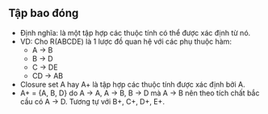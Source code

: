 ## Tập bao đóng
- Định nghĩa: là một tập hợp các thuộc tính có thể được xác định từ nó.
- VD: Cho R(ABCDE) là 1 lược đồ quan hệ với các phụ thuộc hàm:
  - A -> B
  - B -> D
  - C -> DE
  - CD -> AB
- Closure set A hay A+ là tập hợp các thuộc tính được xác định bởi A.
- A+ = {A, B, D} do A -> A, A -> B, B -> D mà A -> B nên theo tích chất bắc cầu có A -> D. Tương tự với B+, C+, D+, E+.
